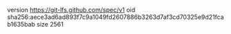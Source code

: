 version https://git-lfs.github.com/spec/v1
oid sha256:aece3ad6ad893f7c9a1049fd2607886b3263d7af3cd70325e9d21fcab1635bab
size 2561
